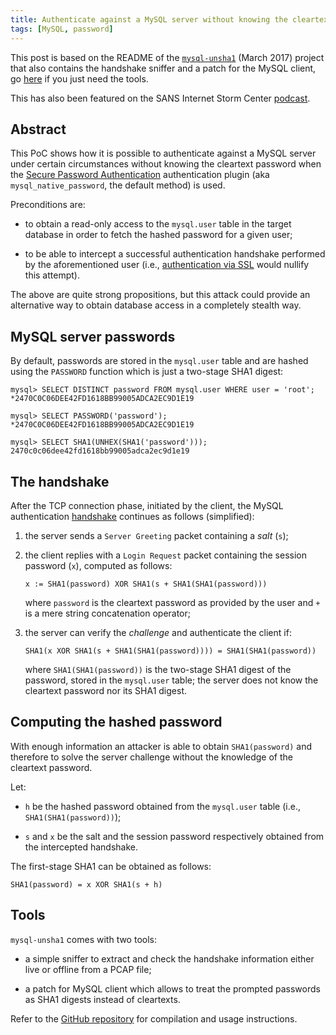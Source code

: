 ```yaml
---
title: Authenticate against a MySQL server without knowing the cleartext password
tags: [MySQL, password]
---
```


This post is based on the README of the [`mysql-unsha1`] (March 2017) project that also contains the handshake sniffer and a patch for the MySQL client, go [here][tools] if you just need the tools.

This has also been featured on the SANS Internet Storm Center [podcast].

[`mysql-unsha1`]: https://github.com/cyrus-and/mysql-unsha1
[podcast]: https://www.youtube.com/watch?v=61ksUqvpOXQ

## Abstract

This PoC shows how it is possible to authenticate against a MySQL server under certain circumstances without knowing the cleartext password when the [Secure Password Authentication] authentication plugin (aka `mysql_native_password`, the default method) is used.

Preconditions are:

- to obtain a read-only access to the `mysql.user` table in the target database in order to fetch the hashed password for a given user;

- to be able to intercept a successful authentication handshake performed by the aforementioned user (i.e., [authentication via SSL] would nullify this attempt).

The above are quite strong propositions, but this attack could provide an alternative way to obtain database access in a completely stealth way.

[Secure Password Authentication]: https://dev.mysql.com/doc/internals/en/secure-password-authentication.html
[authentication via SSL]: https://dev.mysql.com/doc/internals/en/ssl.html

## MySQL server passwords

By default, passwords are stored in the `mysql.user` table and are hashed using the `PASSWORD` function which is just a two-stage SHA1 digest:

```
mysql> SELECT DISTINCT password FROM mysql.user WHERE user = 'root';
*2470C0C06DEE42FD1618BB99005ADCA2EC9D1E19

mysql> SELECT PASSWORD('password');
*2470C0C06DEE42FD1618BB99005ADCA2EC9D1E19

mysql> SELECT SHA1(UNHEX(SHA1('password')));
2470c0c06dee42fd1618bb99005adca2ec9d1e19
```

## The handshake

After the TCP connection phase, initiated by the client, the MySQL authentication [handshake] continues as follows (simplified):

1. the server sends a `Server Greeting` packet containing a *salt* (`s`);

2. the client replies with a `Login Request` packet containing the session password (`x`), computed as follows:

    ```
    x := SHA1(password) XOR SHA1(s + SHA1(SHA1(password)))
    ```

    where `password` is the cleartext password as provided by the user and `+` is a mere string concatenation operator;

3. the server can verify the *challenge* and authenticate the client if:

    ```
    SHA1(x XOR SHA1(s + SHA1(SHA1(password)))) = SHA1(SHA1(password))
    ```

    where `SHA1(SHA1(password))` is the two-stage SHA1 digest of the password, stored in the `mysql.user` table; the server does not know the cleartext password nor its SHA1 digest.

[handshake]: https://dev.mysql.com/doc/internals/en/plain-handshake.html

## Computing the hashed password

With enough information an attacker is able to obtain `SHA1(password)` and therefore to solve the server challenge without the knowledge of the cleartext password.

Let:

- `h` be the hashed password obtained from the `mysql.user` table (i.e., `SHA1(SHA1(password))`);

- `s` and `x` be the salt and the session password respectively obtained from the intercepted handshake.

The first-stage SHA1 can be obtained as follows:

    SHA1(password) = x XOR SHA1(s + h)

## Tools

`mysql-unsha1` comes with two tools:

- a simple sniffer to extract and check the handshake information either live or offline from a PCAP file;

- a patch for MySQL client which allows to treat the prompted passwords as SHA1 digests instead of cleartexts.

Refer to the [GitHub repository][tools] for compilation and usage instructions.

[tools]: https://github.com/cyrus-and/mysql-unsha1#tools

